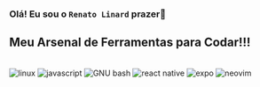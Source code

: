 ### Olá! Eu sou o <code>Renato Linard</code> prazer👋 



## Meu Arsenal de Ferramentas para Codar!!!
<div style="display: inline_block"><br>
<img alt = "linux" src ="https://img.shields.io/badge/LINUX-E34F26?style=for-the-badge&logo=linux&logoColor=white">
<img alt = "javascript" src ="https://img.shields.io/badge/JAVASCRIPT-1572B6?style=for-the-badge&logo=javascript&logoColor=white">
<img alt = "GNU bash" src ="https://img.shields.io/badge/GNU bash-323330?style=for-the-badge&logo=gnubash&logoColor=F7DF1E">
<img alt = "react native" src ="https://img.shields.io/badge/react_native-%2320232a.svg?style=for-the-badge&logo=react&logoColor=%2361DAFB">
<img alt = "expo" src ="https://img.shields.io/badge/expo-1C1E24?style=for-the-badge&logo=expo&logoColor=#D04A37">
<img alt = "neovim" src = "https://img.shields.io/badge/NeoVim-%2357A143.svg?&style=for-the-badge&logo=neovim&logoColor=white">



